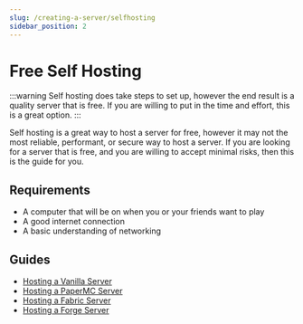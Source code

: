 ```yaml
---
slug: /creating-a-server/selfhosting
sidebar_position: 2
---
```


# Free Self Hosting
:::warning
Self hosting does take steps to set up, however the end result is a quality server that is free. If you are willing to put in the time and effort, this is a great option.
:::

Self hosting is a great way to host a server for free, however it may not the most reliable, performant, or secure way to host a server. If you are looking for a server that is free, and you are willing to accept minimal risks, then this is the guide for you.

## Requirements
- A computer that will be on when you or your friends want to play
- A good internet connection
- A basic understanding of networking

## Guides
- [Hosting a Vanilla Server](/creating-a-server/selfhosting/vanilla)
- [Hosting a PaperMC Server](/creating-a-server/selfhosting/paper)
- [Hosting a Fabric Server](/creating-a-server/selfhosting/fabric)
- [Hosting a Forge Server](/creating-a-server/selfhosting/forge)